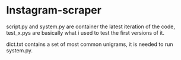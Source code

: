 # Instagram-scraper 
script.py and system.py are container the latest iteration of the code, test_x.pys are basically what i used to test the first versions of it. 

dict.txt contains a set of most common unigrams, it is needed to run system.py. 
